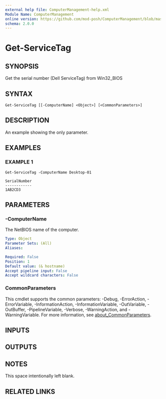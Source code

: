 ```yaml
---
external help file: ComputerManagement-help.xml
Module Name: ComputerManagement
online version: https://github.com/mod-posh/ComputerManagement/blob/master/docs/Get-ServiceTag.md#get-servicetag
schema: 2.0.0
---
```


# Get-ServiceTag

## SYNOPSIS
Get the serial number (Dell ServiceTag) from Win32_BIOS

## SYNTAX

```
Get-ServiceTag [[-ComputerName] <Object>] [<CommonParameters>]
```

## DESCRIPTION
An example showing the only parameter.

## EXAMPLES

### EXAMPLE 1
```
Get-ServiceTag -ComputerName Desktop-01

SerialNumber
------------
1AB2CD3
```

## PARAMETERS

### -ComputerName
The NetBIOS name of the computer.

```yaml
Type: Object
Parameter Sets: (All)
Aliases:

Required: False
Position: 1
Default value: (& hostname)
Accept pipeline input: False
Accept wildcard characters: False
```

### CommonParameters
This cmdlet supports the common parameters: -Debug, -ErrorAction, -ErrorVariable, -InformationAction, -InformationVariable, -OutVariable, -OutBuffer, -PipelineVariable, -Verbose, -WarningAction, and -WarningVariable. For more information, see [about_CommonParameters](http://go.microsoft.com/fwlink/?LinkID=113216).

## INPUTS

## OUTPUTS

## NOTES
This space intentionally left blank.

## RELATED LINKS
